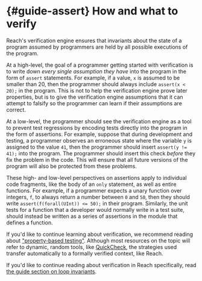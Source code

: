


# {#guide-assert} How and what to verify

Reach's verification engine ensures that invariants about the state of a program assumed by programmers are held by all possible executions of the program.

At a high-level, the goal of a programmer getting started with verification is to write down _every single assumption they have_ into the program in the form of `assert` statements.
For example, if a value, `x` is assumed to be smaller than 20, then the programmer should always include `assert(x < 20);` in the program.
This is not to help the verification engine prove later properties, but is to give the verification engine assumptions that it can attempt to falsify so the programmer can learn if their assumptions are correct.

At a low-level, the programmer should see the verification engine as a tool to prevent test regressions by encoding tests directly into the program in the form of assertions.
For example, suppose that during development and testing, a programmer observes an erroneous state where the variable `y` is assigned to the value `41`, then the programmer should insert `assert(y != 41);` into the program.
The programmer should insert this check _before_ they fix the problem in the code.
This will ensure that all future versions of the program will also be protected from these problems.

These high- and low-level perspectives on assertions apply to individual code fragments, like the body of an `only` statement, as well as entire functions.
For example, if a programmer expects a unary function over integers, `f`, to always return a number between `0` and `50`, then they should write `assert(f(forall(UInt)) <= 50);` in their program.
Similarly, the unit tests for a function that a developer would normally write in a test suite, should instead be written as a series of assertions in the module that defines a function.

If you'd like to continue learning about verification, we recommend reading about ["property-based testing"](https://duckduckgo.com/?q=property-based+testing).
Although most resources on the topic will refer to dynamic, random tools, like [QuickCheck](https://en.wikipedia.org/wiki/QuickCheck), the strategies used transfer automatically to a formally verified context, like Reach.

If you'd like to continue reading about verification in Reach specifically, read [the guide section on loop invariants](##guide-loop-invs).
